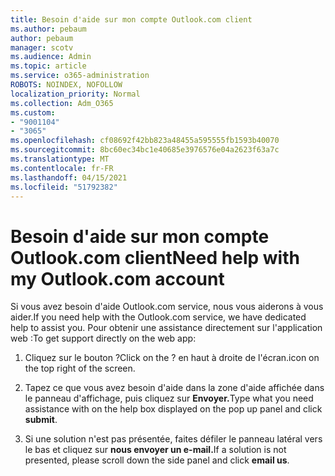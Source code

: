 ```yaml
---
title: Besoin d'aide sur mon compte Outlook.com client
ms.author: pebaum
author: pebaum
manager: scotv
ms.audience: Admin
ms.topic: article
ms.service: o365-administration
ROBOTS: NOINDEX, NOFOLLOW
localization_priority: Normal
ms.collection: Adm_O365
ms.custom:
- "9001104"
- "3065"
ms.openlocfilehash: cf08692f42bb823a48455a595555fb1593b40070
ms.sourcegitcommit: 8bc60ec34bc1e40685e3976576e04a2623f63a7c
ms.translationtype: MT
ms.contentlocale: fr-FR
ms.lasthandoff: 04/15/2021
ms.locfileid: "51792382"
---
```

# <a name="need-help-with-my-outlookcom-account"></a><span data-ttu-id="7a627-102">Besoin d'aide sur mon compte Outlook.com client</span><span class="sxs-lookup"><span data-stu-id="7a627-102">Need help with my Outlook.com account</span></span>

<span data-ttu-id="7a627-103">Si vous avez besoin d'aide Outlook.com service, nous vous aiderons à vous aider.</span><span class="sxs-lookup"><span data-stu-id="7a627-103">If you need help with the Outlook.com service, we have dedicated help to assist you.</span></span> <span data-ttu-id="7a627-104">Pour obtenir une assistance directement sur l'application web :</span><span class="sxs-lookup"><span data-stu-id="7a627-104">To get support directly on the web app:</span></span> 

1. <span data-ttu-id="7a627-105">Cliquez sur le bouton ?</span><span class="sxs-lookup"><span data-stu-id="7a627-105">Click on the ?</span></span> <span data-ttu-id="7a627-106">en haut à droite de l'écran.</span><span class="sxs-lookup"><span data-stu-id="7a627-106">icon on the top right of the screen.</span></span> 

2. <span data-ttu-id="7a627-107">Tapez ce que vous avez besoin d'aide dans la zone d'aide affichée dans le panneau d'affichage, puis cliquez sur **Envoyer.**</span><span class="sxs-lookup"><span data-stu-id="7a627-107">Type what you need assistance with on the help box displayed on the pop up panel and click **submit**.</span></span> 

3. <span data-ttu-id="7a627-108">Si une solution n'est pas présentée, faites défiler le panneau latéral vers le bas et cliquez sur **nous envoyer un e-mail.**</span><span class="sxs-lookup"><span data-stu-id="7a627-108">If a solution is not presented, please scroll down the side panel and click **email us**.</span></span>
